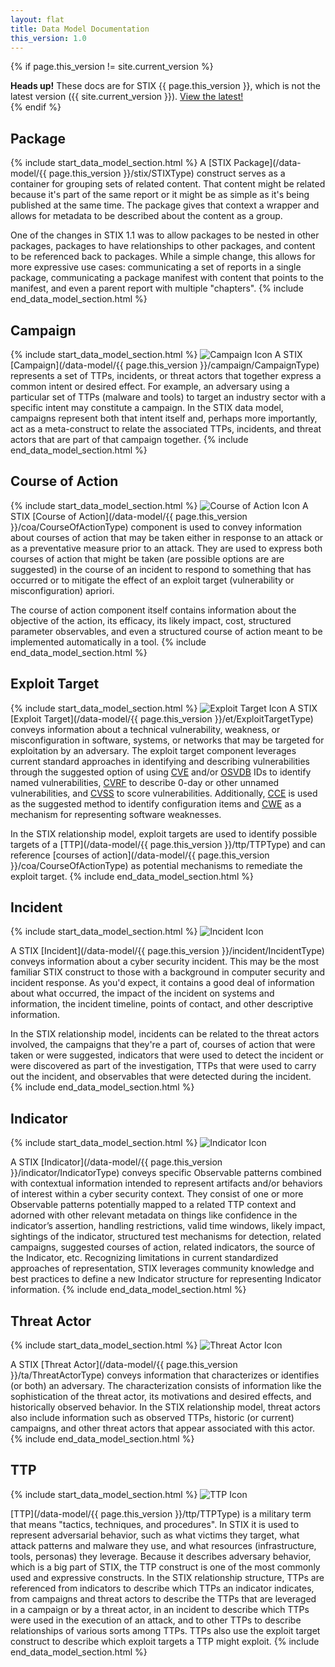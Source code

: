 ```yaml
---
layout: flat
title: Data Model Documentation
this_version: 1.0
---
```


<link href="/css/data_model.css" rel="stylesheet"/>

{% if page.this_version != site.current_version %}
<div class="alert alert-danger bs-alert-old-docs">
  <strong>Heads up!</strong> These docs are for STIX {{ page.this_version }}, which is not the latest version ({{ site.current_version }}). <a href="/data-model/{{ site.current_version }}">View the latest!</a>
</div>
{% endif %}

## Package
{% include start_data_model_section.html %}
A [STIX Package](/data-model/{{ page.this_version }}/stix/STIXType) construct serves as a container for grouping sets of related content. That content might be related because it's part of the same report or it might be as simple as it's being published at the same time. The package gives that context a wrapper and allows for metadata to be described about the content as a group.

One of the changes in STIX 1.1 was to allow packages to be nested in other packages, packages to have relationships to other packages, and content to be referenced back to packages. While a simple change, this allows for more expressive use cases: communicating a set of reports in a single package, communicating a package manifest with content that points to the manifest, and even a parent report with multiple "chapters".
{% include end_data_model_section.html %}
## Campaign
{% include start_data_model_section.html %}
<img src="/images/Campaign.png" class="component-img" alt="Campaign Icon" />
A STIX [Campaign](/data-model/{{ page.this_version }}/campaign/CampaignType) represents a set of TTPs, incidents, or threat actors that together express a common intent or desired effect. For example, an adversary using a particular set of TTPs (malware and tools) to target an industry sector with a specific intent may constitute a campaign. In the STIX data model, campaigns represent both that intent itself and, perhaps more importantly, act as a meta-construct to relate the associated TTPs, incidents, and threat actors that are part of that campaign together.
{% include end_data_model_section.html %}


## Course of Action
{% include start_data_model_section.html %}
<img src="/images/Course of Action.png" class="component-img" alt="Course of Action Icon" />
A STIX [Course of Action](/data-model/{{ page.this_version }}/coa/CourseOfActionType) component is used to convey information about courses of action that may be taken either in response to an attack or as a preventative measure prior to an attack. They are used to express both courses of action that might be taken (are possible options are are suggested) in the course of an incident to respond to something that has occurred or to mitigate the effect of an exploit target (vulnerability or misconfiguration) apriori.

The course of action component itself contains information about the objective of the action, its efficacy, its likely impact, cost, structured parameter observables, and even a structured course of action meant to be implemented automatically in a tool.
{% include end_data_model_section.html %}


## Exploit Target
{% include start_data_model_section.html %}
<img src="/images/Exploit Target.png" class="component-img" alt="Exploit Target Icon" />
A STIX [Exploit Target](/data-model/{{ page.this_version }}/et/ExploitTargetType) conveys information about a technical vulnerability, weakness, or misconfiguration in software, systems, or networks that may be targeted for exploitation by an adversary. The exploit target component leverages current standard approaches in identifying and describing vulnerabilities through the suggested option of using [CVE](http://cve.mitre.org) and/or [OSVDB](http://osvdb.org) IDs to identify named vulnerabilities, [CVRF](http://icasi.org/cvrf-1.1) to describe 0-day or other unnamed vulnerabilities, and [CVSS](http://www.first.org/cvss‎) to score vulnerabilities. Additionally, [CCE](http://cce.mitre.org) is used as the suggested method to identify configuration items and [CWE](http://cwe.mitre.org) as a mechanism for representing software weaknesses.

In the STIX relationship model, exploit targets are used to identify possible targets of a [TTP](/data-model/{{ page.this_version }}/ttp/TTPType) and can reference [courses of action](/data-model/{{ page.this_version }}/coa/CourseOfActionType) as potential mechanisms to remediate the exploit target.
{% include end_data_model_section.html %}


## Incident
{% include start_data_model_section.html %}
<img src="/images/Incident.png" class="component-img" alt="Incident Icon" />

A STIX [Incident](/data-model/{{ page.this_version }}/incident/IncidentType) conveys information about a cyber security incident. This may be the most familiar STIX construct to those with a background in computer security and incident response. As you'd expect, it contains a good deal of information about what occurred, the impact of the incident on systems and information, the incident timeline, points of contact, and other descriptive information.

In the STIX relationship model, incidents can be related to the threat actors involved, the campaigns that they're a part of, courses of action that were taken or were suggested, indicators that were used to detect the incident or were discovered as part of the investigation, TTPs that were used to carry out the incident, and observables that were detected during the incident.
{% include end_data_model_section.html %}


## Indicator
{% include start_data_model_section.html %}
<img src="/images/Indicator.png" class="component-img" alt="Indicator Icon" />

A STIX [Indicator](/data-model/{{ page.this_version }}/indicator/IndicatorType) conveys specific Observable patterns combined with contextual information intended to represent artifacts and/or behaviors of interest within a cyber security context. They consist of one or more Observable patterns potentially mapped to a related TTP context and adorned with other relevant metadata on things like confidence in the indicator’s assertion, handling restrictions, valid time windows, likely impact, sightings of the indicator, structured test mechanisms for detection, related campaigns, suggested courses of action, related indicators, the source of the Indicator, etc. Recognizing limitations in current standardized approaches of representation, STIX leverages community knowledge and best practices to define a new Indicator structure for representing Indicator information. 
{% include end_data_model_section.html %}



## Threat Actor
{% include start_data_model_section.html %}
<img src="/images/Threat Actor.png" class="component-img" alt="Threat Actor Icon" />

A STIX [Threat Actor](/data-model/{{ page.this_version }}/ta/ThreatActorType) conveys information that characterizes or identifies (or both) an adversary. The characterization consists of information like the sophistication of the threat actor, its motivations and desired effects, and historically observed behavior. In the STIX relationship model, threat actors also include information such as observed TTPs, historic (or current) campaigns, and other threat actors that appear associated with this actor.
{% include end_data_model_section.html %}


## TTP
{% include start_data_model_section.html %}
<img src="/images/TTP.png" class="component-img" alt="TTP Icon" />

[TTP](/data-model/{{ page.this_version }}/ttp/TTPType) is a military term that means "tactics, techniques, and procedures". In STIX it is used to represent adversarial behavior, such as what victims they target, what attack patterns and malware they use, and what resources (infrastructure, tools, personas) they leverage. Because it describes adversary behavior, which is a big part of STIX, the TTP construct is one of the most commonly used and expressive constructs. In the STIX relationship structure, TTPs are referenced from indicators to describe which TTPs an indicator indicates, from campaigns and threat actors to describe the TTPs that are leveraged in a campaign or by a threat actor, in an incident to describe which TTPs were used in the execution of an attack, and to other TTPs to describe relationships of various sorts among TTPs. TTPs also use the exploit target construct to describe which exploit targets a TTP might exploit.
{% include end_data_model_section.html %}